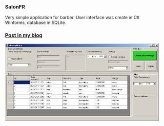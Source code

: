 ### SalonFR
Very simple application for barber. User interface was create in C# Winforms, database in SQLite.
### [Post in my blog](http://ismartdev.pl/salonfr/projekt-salon-fryzjerski-wstep-i-podsumowanie/ "SalonFR")
[![](https://github.com/marcinJ81/salon_fr/blob/master/Image/salonfr.png)](https://github.com/marcinJ81/salon_fr/blob/master/Image/salonfr.png "Example Screen")
